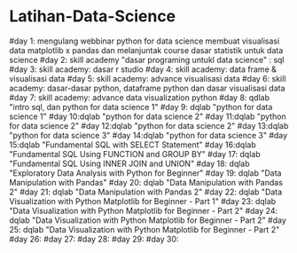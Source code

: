 # Latihan-Data-Science

#day 1: mengulang webbinar python for data science membuat visualisasi data matplotlib x pandas dan melanjuntak course dasar statistik untuk data science
#day 2: skill academy "dasar programing untukl data science" : sql
#day 3: skill academy: dasar r studio
#day 4: skill academy: data frame & visualisasi data
#day 5: skill academy: advance visualisasi data
#day 6: skill academy: dasar-dasar python, dataframe python dan dasar visualisasi data
#day 7: skill academy: advance data visualization python
#day 8: qdlab "intro sql, dan python for data science 1"
#day 9: dqlab "python for data science 1"
#day 10:dqlab "python for data science 2"
#day 11:dqlab "python for data science 2"
#day 12:dqlab "python for data science 2"
#day 13:dqlab "python for data science 3"
#day 14:dqlab "python for data science 3"
#day 15:dqlab "Fundamental SQL with SELECT Statement"
#day 16:dqlab "Fundamental SQL Using FUNCTION and GROUP BY"
#day 17: dqlab "Fundamental SQL Using INNER JOIN and UNION"
#day 18: dqlab "Exploratory Data Analysis with Python for Beginner"
#day 19: dqlab "Data Manipulation with Pandas"
#day 20: dqlab "Data Manipulation with Pandas 2"
#day 21: dqlab "Data Manipulation with Pandas 2"
#day 22: dqlab "Data Visualization with Python Matplotlib for Beginner - Part 1"
#day 23: dqlab "Data Visualization with Python Matplotlib for Beginner - Part 2"
#day 24: dqlab "Data Visualization with Python Matplotlib for Beginner - Part 2"
#day 25: dqlab "Data Visualization with Python Matplotlib for Beginner - Part 2"
#day 26:
#day 27:
#day 28:
#day 29:
#day 30:
